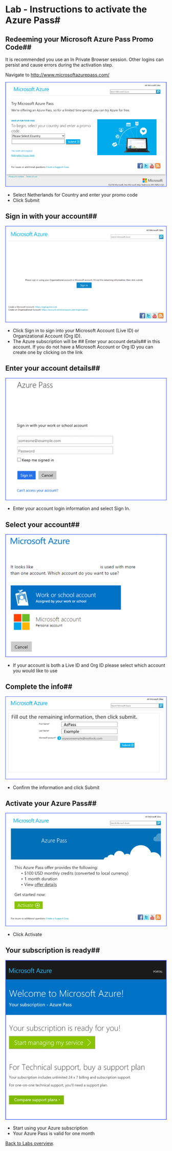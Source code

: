 # Lab - Instructions to activate the Azure Pass#

## Redeeming your Microsoft Azure Pass Promo Code##
It is recommended you use an In Private Browser session. Other logins can persist and cause errors during the activation step.

Navigate to http://www.microsoftazurepass.com/

![](<media/AzurePass-enterpromocode.png>)

- Select Netherlands for Country and enter your promo code
- Click Submit

## Sign in with your account##
![](<media/AzurePass-login.png>)

- Click Sign in to sign into your Microsoft Account (Live ID) or Organizational Account (Org ID).
- The Azure subscription will be ## Enter your account details## in this account. If you do not have a Microsoft Account or Org ID you can create one by clicking on the link

## Enter your account details##
![](<media/AzurePass-signindialog.png>)

- Enter your account login information and select Sign In.

## Select your account##
![](<media/AzurePass-selectaccount.png>)

- If your account is both a Live ID and Org ID please select which account you would like to use

## Complete the info##
![](<media/AzurePass-enterinfo.png>)

- Confirm the information and click Submit

## Activate your Azure Pass##
![](<media/AzurePass-activate.png>)

- Click Activate

## Your subscription is ready##
![](<media/AzurePass-subscriptionisready.png>)

- Start using your Azure subscription
- Your Azure Pass is valid for one month

[Back to Labs overview](../../Readme.md).
